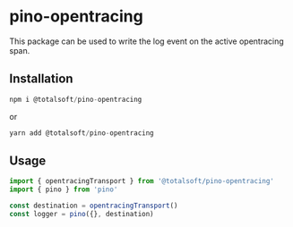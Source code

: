 # pino-opentracing

This package can be used to write the log event on the active opentracing span.

## Installation

```javascript
npm i @totalsoft/pino-opentracing
```

or

```javascript
yarn add @totalsoft/pino-opentracing
```

## Usage
```javascript
import { opentracingTransport } from '@totalsoft/pino-opentracing'
import { pino } from 'pino'

const destination = opentracingTransport()
const logger = pino({}, destination)
```